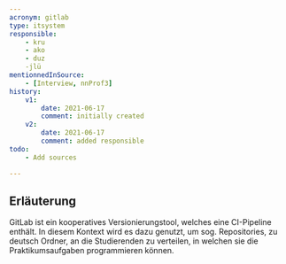 ```yaml
---
acronym: gitlab
type: itsystem 
responsible:
    - kru
    - ako
    - duz
    -jlü
mentionnedInSource: 
    - [Interview, nnProf3]
history:
    v1:
        date: 2021-06-17
        comment: initially created
    v2:
        date: 2021-06-17
        comment: added responsible
todo:
    - Add sources

---
```


## Erläuterung

GitLab ist ein kooperatives Versionierungstool, welches eine CI-Pipeline enthält. In diesem Kontext wird es dazu genutzt, um sog. Repositories, zu deutsch Ordner, an die Studierenden zu verteilen, in welchen sie die Praktikumsaufgaben programmieren können.
